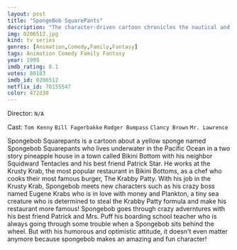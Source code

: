 ```yaml
---
layout: post
title: "SpongeBob SquarePants"
description: "The character-driven cartoon chronicles the nautical and often nonsensical adventures of SpongeBob, an incurably optimistic and earnest sea sponge, and his underwater friends. Dwelling a few fathoms beneath the tropical isle of Bikini Atoll in the sub-surface city of Bikini Bottom, SpongeBob lives in a two-story pineapple. Instead of taking the logical approach to everyday challenges, SpongeBob approaches life .."
img: 0206512.jpg
kind: tv series
genres: [Animation,Comedy,Family,Fantasy]
tags: Animation Comedy Family Fantasy 
year: 1999
imdb_rating: 8.1
votes: 80183
imdb_id: 0206512
netflix_id: 70155547
color: 472d30
---
```

Director: `N/A`  

Cast: `Tom Kenny` `Bill Fagerbakke` `Rodger Bumpass` `Clancy Brown` `Mr. Lawrence` 

Spongebob Squarepants is a cartoon about a yellow sponge named Spongebob Squarepants who lives underwater in the Pacific Ocean in a two story pineapple house in a town called Bikini Bottom with his neighbor Squidward Tentacles and his best friend Patrick Star. He works at the Krusty Krab, the most popular restaurant in Bikini Bottoms, as a chef who cooks their most famous burger, The Krabby Patty. With his job in the Krusty Krab, Spongebob meets new characters such as his crazy boss named Eugene Krabs who is in love with money and Plankton, a tiny sea creature who is determined to steal the Krabby Patty formula and make his restaurant more famous! Spongebob goes through crazy adverntures with his best friend Patrick and Mrs. Puff his boarding school teacher who is always going through some trouble when a Spongebob sits behind the wheel. But with his humorous and optimistic attitude, it doesn't even matter anymore because spongebob makes an amazing and fun character!